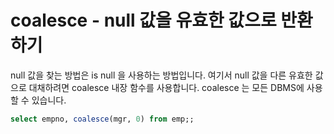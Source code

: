 # coalesce - null 값을 유효한 값으로 반환하기

null 값을 찾는 방법은 is null 을 사용하는 방법입니다. 여기서 null 값을 다른 유효한 값으로 대채하려면
coalesce 내장 함수를 사용합니다. coalesce 는 모든 DBMS에 사용할 수 있습니다.

```sql
select empno, coalesce(mgr, 0) from emp;;
```
